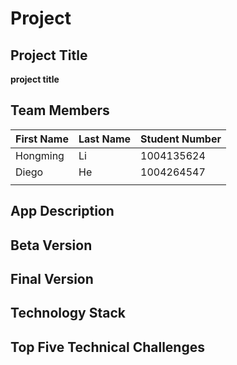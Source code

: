 # Project

## Project Title

**project title**

## Team Members

| First Name | Last Name |Student Number |
|------------|-----------|---------------|
| Hongming   | Li        | 1004135624    |
| Diego      | He        | 1004264547    |
|            |           |               |

## App Description

## Beta Version 


## Final Version

## Technology Stack

## Top Five Technical Challenges

